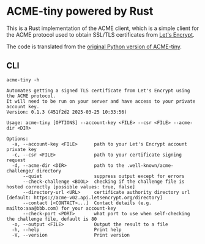 # ACME-tiny powered by Rust

This is a Rust implementation of the ACME client, which is a simple client for the ACME protocol used to obtain SSL/TLS certificates from [Let's Encrypt](https://letsencrypt.org/).

The code is translated from the [original Python version of ACME-tiny](https://github.com/diafygi/acme-tiny).


## CLI

```plaintext
acme-tiny -h

Automates getting a signed TLS certificate from Let's Encrypt using the ACME protocol.
It will need to be run on your server and have access to your private account key.
Version: 0.1.3 (451f2d2 2025-03-25 10:33:56)

Usage: acme-tiny [OPTIONS] --account-key <FILE> --csr <FILE> --acme-dir <DIR>

Options:
  -a, --account-key <FILE>      path to your Let's Encrypt account private key
  -c, --csr <FILE>              path to your certificate signing request
  -d, --acme-dir <DIR>          path to the .well-known/acme-challenge/ directory
      --quiet                   suppress output except for errors
      --check-challenge <BOOL>  checking if the challenge file is hosted correctly [possible values: true, false]
      --directory-url <URL>     certificate authority directory url [default: https://acme-v02.api.letsencrypt.org/directory]
      --contact [<CONTACT>...]  Contact details (e.g. mailto:aaa@bbb.com) for your account-key
      --check-port <PORT>       what port to use when self-checking the challenge file, default is 80
  -o, --output <FILE>           Output the result to a file
  -h, --help                    Print help
  -V, --version                 Print version
  ```
